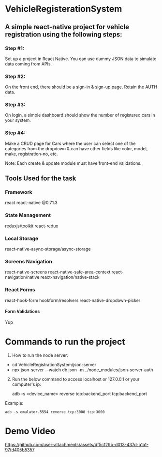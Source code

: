 # VehicleRegisterationSystem

## A simple react-native project for vehicle registration using the following steps:

### Step #1:

Set up a project in React Native. You can use dummy JSON data to simulate data coming from APIs.


### Step #2:

On the front end, there should be a sign-in & sign-up page. Retain the AUTH data.


### Step #3:

On login, a simple dashboard should show the number of registered cars in your system.


### Step #4:

Make a CRUD page for Cars where the user can select one of the categories from the dropdown & can have other fields like color, model, make, registration-no, etc.

Note: Each create & update module must have front-end validations.




## Tools Used for the task

### Framework
react
react-native @0.71.3

### State Management 
reduxjs/toolkit
react-redux

### Local Storage
react-native-async-storage/async-storage

### Screens Navigation
react-native-screens
react-native-safe-area-context
react-navigation/native
react-navigation/native-stack

### React Forms
react-hook-form
hookform/resolvers
react-native-dropdown-picker

#### Form Validations
Yup



# Commands to run the project
1. How to run the node server:
 - cd VehicleRegistrationSystem/json-server
 - npx json-server --watch db.json -m ../node_modules/json-server-auth


2. Run the below command to access localhost or 127.0.0.1 or your computer's ip:

	adb -s <device_name> reverse tcp:backend_port tcp:backend_port
	
Example:

	adb -s emulator-5554 reverse tcp:3000 tcp:3000


 # Demo Video
https://github.com/user-attachments/assets/df5c129b-d013-437d-a1a1-97fd405b5357


